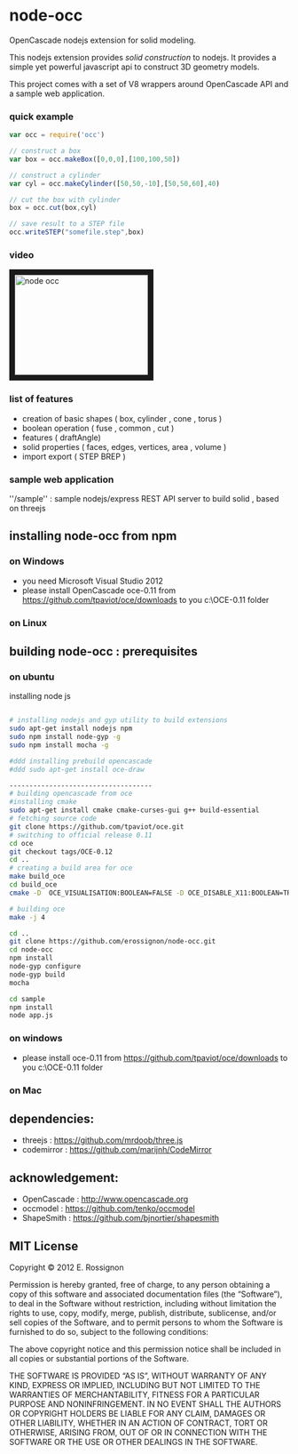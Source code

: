 # node-occ

OpenCascade nodejs extension for solid modeling.

This nodejs extension provides *solid construction* to nodejs. 
It provides a simple yet powerful javascript api to construct 3D geometry models.

This project comes with a set of V8 wrappers around OpenCascade API and a sample web application.


### quick example


```javascript
var occ = require('occ')

// construct a box
var box = occ.makeBox([0,0,0],[100,100,50])

// construct a cylinder
var cyl = occ.makeCylinder([50,50,-10],[50,50,60],40)

// cut the box with cylinder
box = occ.cut(box,cyl)

// save result to a STEP file
occ.writeSTEP("somefile.step",box)

```


### video
<a href="http://www.youtube.com/watch?feature=player_embedded&v=swUPSa2zyrY" target="_blank"><img src="http://img.youtube.com/vi/swUPSa2zyrY/0.jpg" 
alt="node occ" width="240" height="180" border="10" /></a>


### list of features

- creation of basic shapes ( box, cylinder , cone , torus )
- boolean operation ( fuse , common , cut )
- features  ( draftAngle)
- solid properties ( faces, edges, vertices, area , volume )
- import export ( STEP BREP )



### sample web application

''/sample'' : sample nodejs/express REST API server to build solid , based on threejs



## installing node-occ from npm
 
### on Windows
  - you need Microsoft Visual Studio 2012
  - please install OpenCascade oce-0.11  from https://github.com/tpaviot/oce/downloads to you c:\OCE-0.11 folder
  
### on Linux




## building node-occ :  prerequisites

### on ubuntu

installing node js
```bash

# installing nodejs and gyp utility to build extensions
sudo apt-get install nodejs npm
sudo npm install node-gyp -g
sudo npm install mocha -g

#ddd installing prebuild opencascade
#ddd sudo apt-get install oce-draw

------------------------------------
# building opencascade from oce
#installing cmake
sudo apt-get install cmake cmake-curses-gui g++ build-essential
# fetching source code
git clone https://github.com/tpaviot/oce.git
# switching to official release 0.11
cd oce
git checkout tags/OCE-0.12
cd ..
# creating a build area for oce
make build_oce
cd build_oce
cmake -D  OCE_VISUALISATION:BOOLEAN=FALSE -D OCE_DISABLE_X11:BOOLEAN=TRUE -D OCE_USE_PCH:BOOLEAN=TRUE  ../oce

# building oce
make -j 4

cd ..
git clone https://github.com/erossignon/node-occ.git
cd node-occ
npm install
node-gyp configure
node-gyp build
mocha

cd sample
npm install
node app.js
```


### on windows
  - please install oce-0.11  from https://github.com/tpaviot/oce/downloads to you c:\OCE-0.11 folder


### on Mac


## dependencies:

 - threejs    : https://github.com/mrdoob/three.js
 - codemirror : https://github.com/marijnh/CodeMirror

## acknowledgement:
    
 - OpenCascade : http://www.opencascade.org
 - occmodel    : https://github.com/tenko/occmodel
 - ShapeSmith  : https://github.com/bjnortier/shapesmith



## MIT License

Copyright © 2012 E. Rossignon

Permission is hereby granted, free of charge, to any person obtaining a copy of this software and associated documentation files (the “Software”), to deal in the Software without restriction, including without limitation the rights to use, copy, modify, merge, publish, distribute, sublicense, and/or sell copies of the Software, and to permit persons to whom the Software is furnished to do so, subject to the following conditions:

The above copyright notice and this permission notice shall be included in all copies or substantial portions of the Software.

THE SOFTWARE IS PROVIDED “AS IS”, WITHOUT WARRANTY OF ANY KIND, EXPRESS OR IMPLIED, INCLUDING BUT NOT LIMITED TO THE WARRANTIES OF MERCHANTABILITY, FITNESS FOR A PARTICULAR PURPOSE AND NONINFRINGEMENT. IN NO EVENT SHALL THE AUTHORS OR COPYRIGHT HOLDERS BE LIABLE FOR ANY CLAIM, DAMAGES OR OTHER LIABILITY, WHETHER IN AN ACTION OF CONTRACT, TORT OR OTHERWISE, ARISING FROM, OUT OF OR IN CONNECTION WITH THE SOFTWARE OR THE USE OR OTHER DEALINGS IN THE SOFTWARE.
